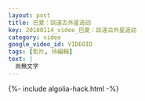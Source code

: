 ```yaml
---
layout: post
title: 巴夏：談遠古外星造訪
key: 20180114_video_巴夏：談遠古外星造訪
category: video
google_video_id: VIDEOID
tags: [影片, 待編輯]
text: |
  尚無文字
---
```


{%- include algolia-hack.html -%}
